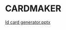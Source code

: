 # CARDMAKER
[Id card generator.pptx](https://github.com/Mbuachege/CARDMAKER/files/11144564/Id.card.generator.pptx)

